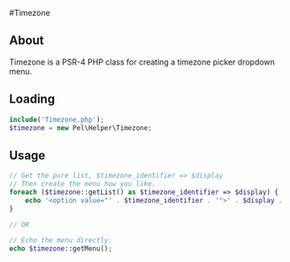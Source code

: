 #Timezone

## About

Timezone is a PSR-4 PHP class for creating a timezone picker dropdown menu.

## Loading

```php
include('Timezone.php');
$timezone = new Pel\Helper\Timezone;
```

## Usage

```php
// Get the pure list, $timezone_identifier => $display
// Then create the menu how you like.
foreach ($timezone::getList() as $timezone_identifier => $display) {
    echo '<option value="' . $timezone_identifier . '">' . $display . '</option>';
}

// OR

// Echo the menu directly.
echo $timezone::getMenu();
```
